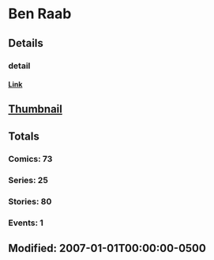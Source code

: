 # Ben  Raab 
## Details
### detail
#### [Link](http://marvel.com/comics/creators/161/ben_raab?utm_campaign=apiRef&utm_source=225578a89fc76f3d20fbffda5d17a88d)
## [Thumbnail](http://i.annihil.us/u/prod/marvel/i/mg/9/90/4bc48008dc79d.jpg)
## Totals
### Comics: 73
### Series: 25
### Stories: 80
### Events: 1
## Modified: 2007-01-01T00:00:00-0500